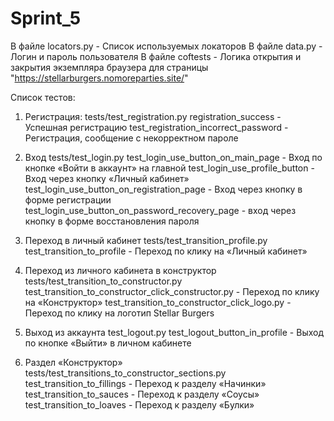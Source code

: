 # Sprint_5

В файле locators.py - Список используемых локаторов
В файле data.py - Логин и пароль пользователя
В файле coftests - Логика открытия и закрытия экземпляра браузера для страницы "https://stellarburgers.nomoreparties.site/"

Список тестов:
1. Регистрация:
tests/test_registration.py
registration_success - Успешная регистрацию
test_registration_incorrect_password - Регистрация, сообщение c некорректном пароле

2. Вход
tests/test_login.py
test_login_use_button_on_main_page - Вход по кнопке «Войти в аккаунт» на главной
test_login_use_profile_button - Вход через кнопку «Личный кабинет»
test_login_use_button_on_registration_page - Вход через кнопку в форме регистрации
test_login_use_button_on_password_recovery_page - вход через кнопку в форме восстановления пароля

3. Переход в личный кабинет
tests/test_transition_profile.py
test_transition_to_profile - Переход по клику на «Личный кабинет»

4. Переход из личного кабинета в конструктор
tests/test_transition_to_constructor.py
test_transition_to_constructor_click_constructor.py - Переход по клику на «Конструктор»
test_transition_to_constructor_click_logo.py - Переход по клику на логотип Stellar Burgers

5. Выход из аккаунта
test_logout.py
test_logout_button_in_profile - Выход по кнопке «Выйти» в личном кабинете

6. Раздел «Конструктор»
tests/test_transitions_to_constructor_sections.py
test_transition_to_fillings - Переход к разделу «Начинки»
test_transition_to_sauces - Переход к разделу «Соусы»
test_transition_to_loaves - Переход к разделу «Булки»
